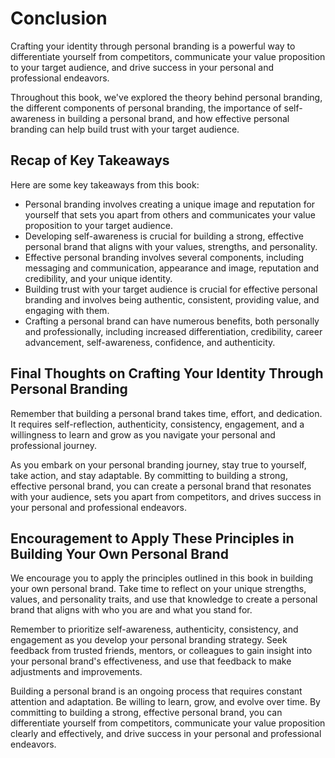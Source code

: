 # Conclusion

Crafting your identity through personal branding is a powerful way to differentiate yourself from competitors, communicate your value proposition to your target audience, and drive success in your personal and professional endeavors.

Throughout this book, we've explored the theory behind personal branding, the different components of personal branding, the importance of self-awareness in building a personal brand, and how effective personal branding can help build trust with your target audience.

Recap of Key Takeaways
----------------------

Here are some key takeaways from this book:

* Personal branding involves creating a unique image and reputation for yourself that sets you apart from others and communicates your value proposition to your target audience.
* Developing self-awareness is crucial for building a strong, effective personal brand that aligns with your values, strengths, and personality.
* Effective personal branding involves several components, including messaging and communication, appearance and image, reputation and credibility, and your unique identity.
* Building trust with your target audience is crucial for effective personal branding and involves being authentic, consistent, providing value, and engaging with them.
* Crafting a personal brand can have numerous benefits, both personally and professionally, including increased differentiation, credibility, career advancement, self-awareness, confidence, and authenticity.

Final Thoughts on Crafting Your Identity Through Personal Branding
------------------------------------------------------------------

Remember that building a personal brand takes time, effort, and dedication. It requires self-reflection, authenticity, consistency, engagement, and a willingness to learn and grow as you navigate your personal and professional journey.

As you embark on your personal branding journey, stay true to yourself, take action, and stay adaptable. By committing to building a strong, effective personal brand, you can create a personal brand that resonates with your audience, sets you apart from competitors, and drives success in your personal and professional endeavors.

Encouragement to Apply These Principles in Building Your Own Personal Brand
---------------------------------------------------------------------------

We encourage you to apply the principles outlined in this book in building your own personal brand. Take time to reflect on your unique strengths, values, and personality traits, and use that knowledge to create a personal brand that aligns with who you are and what you stand for.

Remember to prioritize self-awareness, authenticity, consistency, and engagement as you develop your personal branding strategy. Seek feedback from trusted friends, mentors, or colleagues to gain insight into your personal brand's effectiveness, and use that feedback to make adjustments and improvements.

Building a personal brand is an ongoing process that requires constant attention and adaptation. Be willing to learn, grow, and evolve over time. By committing to building a strong, effective personal brand, you can differentiate yourself from competitors, communicate your value proposition clearly and effectively, and drive success in your personal and professional endeavors.